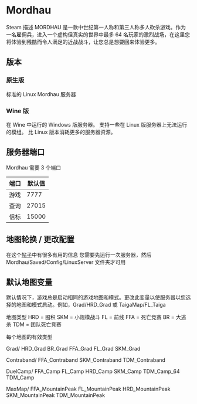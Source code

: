 # Mordhau

Steam 描述
MORDHAU 是一款中世纪第一人称和第三人称多人砍杀游戏。作为一名雇佣兵，进入一个虚构但真实的世界中最多 64 名玩家的激烈战场，在这里您将体验到残酷而令人满足的近战战斗，让您总是想要回来体验更多。

## 版本

### 原生版

标准的 Linux Mordhau 服务器

### Wine 版

在 Wine 中运行的 Windows 版服务器。
支持一些在 Linux 版服务器上无法运行的模组。
比 Linux 版本消耗更多的服务器资源。

## 服务器端口

Mordhau 需要 3 个端口

| 端口    | 默认值       |
|---------|---------------|
| 游戏    | 7777          |
| 查询    | 27015         |
| 信标    | 15000         |

## 地图轮换 / 更改配置

在这个[帖子](https://mordhau.com/forum/topic/10348/dedicated-server-hosting-guide-linux/?page=1)中有很多有用的信息
您需要先运行一次服务器，然后 Mordhau/Saved/Config/LinuxServer 文件夹才可用

## 默认地图变量

默认情况下，游戏总是启动相同的游戏地图和模式。更改此变量以使服务器以您选择的地图和模式启动。例如，Grad/HRD_Grad 或 TaigaMap/FL_Taiga

地图类型
HRD = 囤积
SKM = 小规模战斗
FL = 前线
FFA = 死亡竞赛
BR = 大逃杀
TDM = 团队死亡竞赛

每个地图的有效类型

Grad/
HRD_Grad
BR_Grad
FFA_Grad
FL_Grad
SKM_Grad

Contraband/
FFA_Contraband
SKM_Contraband
TDM_Contraband

DuelCamp/
FFA_Camp
FL_Camp
HRD_Camp
SKM_Camp
TDM_Camp_64
TDM_Camp

MaxMap/
FFA_MountainPeak
FL_MountainPeak
HRD_MountainPeak
SKM_MountainPeak
TDM_MountainPeak 